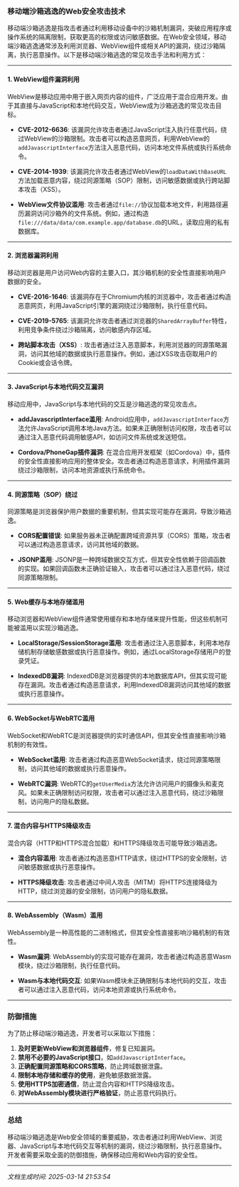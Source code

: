 ### 移动端沙箱逃逸的Web安全攻击技术

移动端沙箱逃逸是指攻击者通过利用移动设备中的沙箱机制漏洞，突破应用程序或操作系统的隔离限制，获取更高的权限或访问敏感数据。在Web安全领域，移动端沙箱逃逸通常涉及利用浏览器、WebView组件或相关API的漏洞，绕过沙箱隔离，执行恶意操作。以下是移动端沙箱逃逸的常见攻击手法和利用方式：

---

#### 1. **WebView组件漏洞利用**
WebView是移动应用中用于嵌入网页内容的组件，广泛应用于混合应用开发。由于其直接与JavaScript和本地代码交互，WebView成为沙箱逃逸的常见攻击目标。

- **CVE-2012-6636**: 该漏洞允许攻击者通过JavaScript注入执行任意代码，绕过WebView的沙箱限制。攻击者可以构造恶意网页，利用WebView的`addJavascriptInterface`方法注入恶意代码，访问本地文件系统或执行系统命令。
  
- **CVE-2014-1939**: 该漏洞允许攻击者通过WebView的`loadDataWithBaseURL`方法加载恶意内容，绕过同源策略（SOP）限制，访问敏感数据或执行跨站脚本攻击（XSS）。

- **WebView文件协议滥用**: 攻击者通过`file://`协议加载本地文件，利用路径遍历漏洞访问沙箱外的文件系统。例如，通过构造`file:///data/data/com.example.app/database.db`的URL，读取应用的私有数据库。

---

#### 2. **浏览器漏洞利用**
移动浏览器是用户访问Web内容的主要入口，其沙箱机制的安全性直接影响用户数据的安全。

- **CVE-2016-1646**: 该漏洞存在于Chromium内核的浏览器中，攻击者通过构造恶意网页，利用JavaScript引擎的漏洞绕过沙箱限制，执行任意代码。

- **CVE-2019-5765**: 该漏洞允许攻击者通过浏览器的`SharedArrayBuffer`特性，利用竞争条件绕过沙箱隔离，访问敏感内存区域。

- **跨站脚本攻击（XSS）**: 攻击者通过注入恶意脚本，利用浏览器的同源策略漏洞，访问其他域的数据或执行恶意操作。例如，通过XSS攻击窃取用户的Cookie或会话令牌。

---

#### 3. **JavaScript与本地代码交互漏洞**
移动应用中，JavaScript与本地代码的交互是沙箱逃逸的常见攻击点。

- **addJavascriptInterface滥用**: Android应用中，`addJavascriptInterface`方法允许JavaScript调用本地Java方法。如果未正确限制访问权限，攻击者可以通过注入恶意代码调用敏感API，如访问文件系统或发送短信。

- **Cordova/PhoneGap插件漏洞**: 在混合应用开发框架（如Cordova）中，插件的安全性直接影响应用的整体安全。攻击者通过构造恶意请求，利用插件漏洞绕过沙箱限制，访问本地资源或执行系统命令。

---

#### 4. **同源策略（SOP）绕过**
同源策略是浏览器保护用户数据的重要机制，但其实现可能存在漏洞，导致沙箱逃逸。

- **CORS配置错误**: 如果服务器未正确配置跨域资源共享（CORS）策略，攻击者可以通过构造恶意请求，访问其他域的数据。

- **JSONP滥用**: JSONP是一种跨域数据交互方式，但其安全性依赖于回调函数的实现。如果回调函数未正确验证输入，攻击者可以通过注入恶意代码，绕过同源策略限制。

---

#### 5. **Web缓存与本地存储滥用**
移动浏览器和WebView组件通常使用缓存和本地存储来提升性能，但这些机制可能被滥用以实现沙箱逃逸。

- **LocalStorage/SessionStorage滥用**: 攻击者通过注入恶意脚本，利用本地存储机制存储敏感数据或执行恶意操作。例如，通过LocalStorage存储用户的登录凭证。

- **IndexedDB漏洞**: IndexedDB是浏览器提供的本地数据库API，但其实现可能存在漏洞。攻击者通过构造恶意请求，利用IndexedDB漏洞访问其他域的数据或执行恶意操作。

---

#### 6. **WebSocket与WebRTC滥用**
WebSocket和WebRTC是浏览器提供的实时通信API，但其安全性直接影响沙箱机制的有效性。

- **WebSocket滥用**: 攻击者通过构造恶意WebSocket请求，绕过同源策略限制，访问其他域的数据或执行恶意操作。

- **WebRTC漏洞**: WebRTC的`getUserMedia`方法允许访问用户的摄像头和麦克风。如果未正确限制访问权限，攻击者可以通过注入恶意代码，绕过沙箱限制，访问用户的隐私数据。

---

#### 7. **混合内容与HTTPS降级攻击**
混合内容（HTTP和HTTPS混合加载）和HTTPS降级攻击可能导致沙箱逃逸。

- **混合内容滥用**: 攻击者通过构造恶意HTTP请求，绕过HTTPS的安全限制，访问敏感数据或执行恶意操作。

- **HTTPS降级攻击**: 攻击者通过中间人攻击（MITM）将HTTPS连接降级为HTTP，绕过浏览器的安全限制，访问用户的隐私数据。

---

#### 8. **WebAssembly（Wasm）滥用**
WebAssembly是一种高性能的二进制格式，但其安全性直接影响沙箱机制的有效性。

- **Wasm漏洞**: WebAssembly的实现可能存在漏洞，攻击者通过构造恶意Wasm模块，绕过沙箱限制，执行任意代码。

- **Wasm与本地代码交互**: 如果Wasm模块未正确限制与本地代码的交互，攻击者可以通过注入恶意代码，访问本地资源或执行系统命令。

---

### 防御措施
为了防止移动端沙箱逃逸，开发者可以采取以下措施：
1. **及时更新WebView和浏览器组件**，修复已知漏洞。
2. **禁用不必要的JavaScript接口**，如`addJavascriptInterface`。
3. **正确配置同源策略和CORS策略**，防止跨域数据泄露。
4. **限制本地存储和缓存的使用**，避免敏感数据泄露。
5. **使用HTTPS加密通信**，防止混合内容和HTTPS降级攻击。
6. **对WebAssembly模块进行严格验证**，防止恶意代码执行。

---

### 总结
移动端沙箱逃逸是Web安全领域的重要威胁，攻击者通过利用WebView、浏览器、JavaScript与本地代码交互等机制的漏洞，绕过沙箱限制，执行恶意操作。开发者需要采取全面的防御措施，确保移动应用和Web内容的安全性。

---

*文档生成时间: 2025-03-14 21:53:54*


